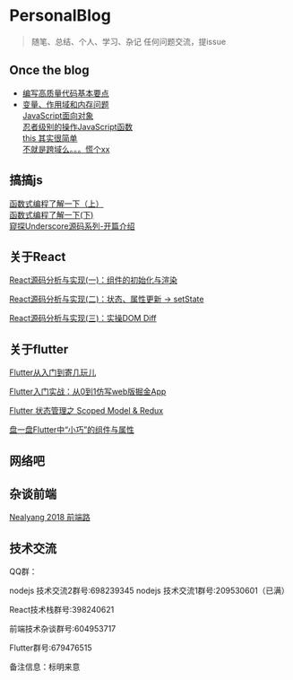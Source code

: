 # PersonalBlog
> 随笔、总结、个人、学习、杂记  任何问题交流，提issue

## Once the blog

- [编写高质量代码基本要点](./OnceTheBlog/编写高质量代码基本要点.md)</br>
- [变量、作用域和内存问题](./OnceTheBlog/变量、作用域和内存问题.md)</br>
[JavaScript面向对象](https://github.com/Nealyang/YOU-SHOULD-KNOW-JS/blob/master/doc/basic_js/prototype-based.md)</br>
[忍者级别的操作JavaScript函数](https://github.com/Nealyang/YOU-SHOULD-KNOW-JS/blob/master/doc/basic_js/%E5%BF%8D%E8%80%85%E7%BA%A7%E5%88%AB%E7%9A%84%E6%93%8D%E4%BD%9C%E5%87%BD%E6%95%B0.md)</br>
[this 其实很简单](https://github.com/Nealyang/YOU-SHOULD-KNOW-JS/blob/master/doc/basic_js/%E5%BD%BB%E5%BA%95%E6%98%8E%E7%99%BDthis%E6%8C%87%E5%90%91.md?1536536968756)</br>
[不就是跨域么。。。慌个xx](https://github.com/Nealyang/YOU-SHOULD-KNOW-JS/blob/master/doc/basic_js/JavaScript%E4%B8%AD%E7%9A%84%E8%B7%A8%E5%9F%9F%E6%80%BB%E7%BB%93.md?1536536995051)</br>

## 搞搞js

[函数式编程了解一下（上）](./2018/函数式编程了解一下（上）.md)</br>
[ 函数式编程了解一下(下) ](./2018/函数式编程了解一下(下).md)</br>
[ 窥探Underscore源码系列-开篇介绍 ](./2018/窥探Underscore源码系列-开篇介绍.md)


## 关于React

[ React源码分析与实现(一)：组件的初始化与渲染 ](./2018/React源码分析与实现(一)：组件的初始化与渲染.md)

[React源码分析与实现(二)：状态、属性更新 -> setState](https://github.com/Nealyang/PersonalBlog/blob/master/2018/React%E6%BA%90%E7%A0%81%E5%88%86%E6%9E%90%E4%B8%8E%E5%AE%9E%E7%8E%B0(%E4%BA%8C)%EF%BC%9A%E7%8A%B6%E6%80%81%E3%80%81%E5%B1%9E%E6%80%A7%E6%9B%B4%E6%96%B0%20-%3E%20setState.md)

[React源码分析与实现(三)：实操DOM Diff ](https://github.com/Nealyang/PersonalBlog/issues/2)


## 关于flutter
[Flutter从入门到寄几玩儿](https://github.com/Nealyang/PersonalBlog/issues/11)

[Flutter入门实战：从0到1仿写web版掘金App](https://juejin.im/book/5bff85f3e51d453c6c05fa57)

[Flutter 状态管理之 Scoped Model & Redux](https://github.com/Nealyang/PersonalBlog/issues/12)

[盘一盘Flutter中“小巧”的组件与属性](https://github.com/Nealyang/PersonalBlog/issues/14)

## 网络吧

## 杂谈前端

[Nealyang 2018 前端路](https://github.com/Nealyang/PersonalBlog/issues/13)

## 技术交流

QQ群：

nodejs 技术交流2群号:698239345
nodejs 技术交流1群号:209530601（已满）

React技术栈群号:398240621

前端技术杂谈群号:604953717

Flutter群号:679476515

备注信息：标明来意
